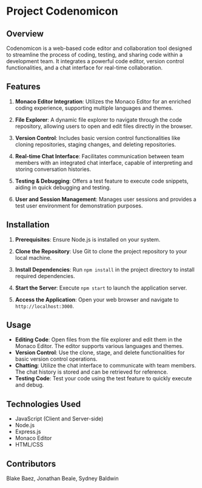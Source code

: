 
# Project Codenomicon

## Overview
Codenomicon is a web-based code editor and collaboration tool designed to streamline the process of coding, testing, and sharing code within a development team. It integrates a powerful code editor, version control functionalities, and a chat interface for real-time collaboration.

## Features

1. **Monaco Editor Integration**: Utilizes the Monaco Editor for an enriched coding experience, supporting multiple languages and themes.
   
2. **File Explorer**: A dynamic file explorer to navigate through the code repository, allowing users to open and edit files directly in the browser.
   
3. **Version Control**: Includes basic version control functionalities like cloning repositories, staging changes, and deleting repositories.

4. **Real-time Chat Interface**: Facilitates communication between team members with an integrated chat interface, capable of interpreting and storing conversation histories.

5. **Testing & Debugging**: Offers a test feature to execute code snippets, aiding in quick debugging and testing.

6. **User and Session Management**: Manages user sessions and provides a test user environment for demonstration purposes.

## Installation

1. **Prerequisites**: Ensure Node.js is installed on your system.

2. **Clone the Repository**: Use Git to clone the project repository to your local machine.

3. **Install Dependencies**: Run `npm install` in the project directory to install required dependencies.

4. **Start the Server**: Execute `npm start` to launch the application server.

5. **Access the Application**: Open your web browser and navigate to `http://localhost:3000`.

## Usage

- **Editing Code**: Open files from the file explorer and edit them in the Monaco Editor. The editor supports various languages and themes.
- **Version Control**: Use the clone, stage, and delete functionalities for basic version control operations.
- **Chatting**: Utilize the chat interface to communicate with team members. The chat history is stored and can be retrieved for reference.
- **Testing Code**: Test your code using the test feature to quickly execute and debug.

## Technologies Used

- JavaScript (Client and Server-side)
- Node.js
- Express.js
- Monaco Editor
- HTML/CSS

## Contributors

Blake Baez,
Jonathan Beale,
Sydney Baldwin
